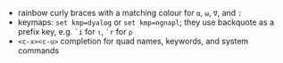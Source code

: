 * rainbow curly braces with a matching colour for `⍺`, `⍵`, `∇`, and `:`
* keymaps: `set kmp=dyalog` or `set kmp=ngnapl`; they use backquote as a prefix key, e.g. ``` `i ``` for `⍳`, ``` `r ``` for `⍴`
* `<c-x><c-u>` completion for quad names, keywords, and system commands
